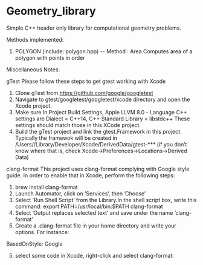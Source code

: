 # Geometry_library
Simple C++ header only library for computational geometry problems.

Methods implemented:

1. POLYGON (include: polygon.hpp)
  -- Method : Area 
     Computes area of a polygon with points in order




Miscellaneous Notes:

gTest
Please follow these steps to get gtest working with Xcode

1. Clone gTest from https://github.com/google/googletest
2. Navigate to gtest/googletest/googletest/xcode directory
   and open the Xcode project.
3. Make sure In Project Build Settings,
   Apple LLVM 8.0 - Language C++ settings are
   Dialect = C++14, C++ Standard Library = libstdc++
   These settings should match those in this XCode project.
4. Build the gTest project and link the gtest.Framework in this project.
   Typically the framewok will be created in 
   /Users/<username>/Library/Developer/Xcode/DerivedData/gtest-*** 
  (if you don’t know where that is, check Xcode->Preferences->Locations->Derived Data)

clang-format
This project uses clang-format complying with Google style guide.
In order to enable that in Xcode, perform the following steps:

1. brew install clang-format
2. Launch Automator, click on ’Services’, then ’Choose’
3. Select ’Run Shell Script’ from the Library.In the shell script box, write this command:
    export PATH=/usr/local/bin:$PATH
    clang-format
4. Select ’Output replaces selected text’ and save under the name ’clang-format’
5. Create a .clang-format file in your home directory and write your options. For instance:

BasedOnStyle: Google

5. select some code in Xcode, right-click and select clang-format: